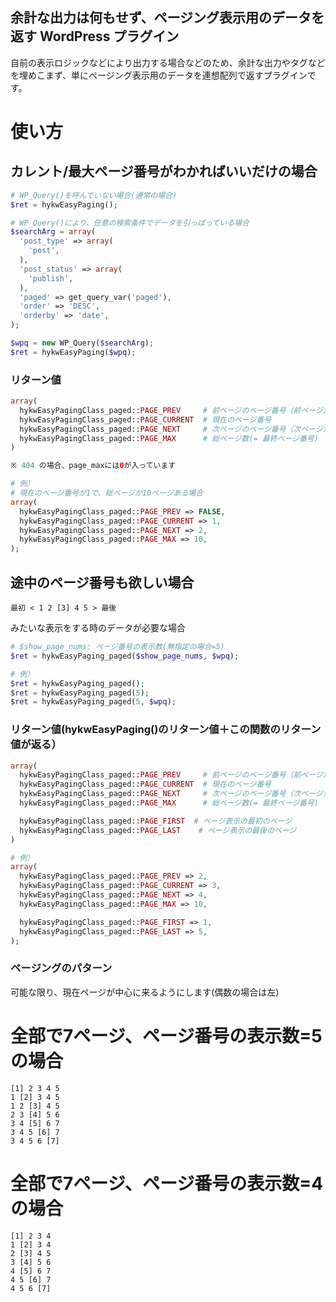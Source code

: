 余計な出力は何もせず、ページング表示用のデータを返す WordPress プラグイン
----------
自前の表示ロジックなどにより出力する場合などのため、余計な出力やタグなどを埋めこまず、単にページング表示用のデータを連想配列で返すプラグインです。

# 使い方
## カレント/最大ページ番号がわかればいいだけの場合

```php
# WP_Query()を呼んでいない場合(通常の場合)
$ret = hykwEasyPaging();

# WP_Query()により、任意の検索条件でデータを引っぱっている場合
$searchArg = array(
  'post_type' => array(
    'post',
  ),
  'post_status' => array(
    'publish',
  ),
  'paged' => get_query_var('paged'),
  'order' => 'DESC',
  'orderby' => 'date',
);

$wpq = new WP_Query($searchArg);
$ret = hykwEasyPaging($wpq);

```

### リターン値

```php
array(
  hykwEasyPagingClass_paged::PAGE_PREV     # 前ページのページ番号（前ページが無い場合はFALSE)
  hykwEasyPagingClass_paged::PAGE_CURRENT  # 現在のページ番号
  hykwEasyPagingClass_paged::PAGE_NEXT     # 次ページのページ番号（次ページが無い場合はFALSE)
  hykwEasyPagingClass_paged::PAGE_MAX      # 総ページ数(= 最終ページ番号)
)

※ 404 の場合、page_maxには0が入っています

# 例）
# 現在のページ番号が1で、総ページが10ページある場合
array(
  hykwEasyPagingClass_paged::PAGE_PREV => FALSE,
  hykwEasyPagingClass_paged::PAGE_CURRENT => 1,
  hykwEasyPagingClass_paged::PAGE_NEXT => 2,
  hykwEasyPagingClass_paged::PAGE_MAX => 10,
);
```


## 途中のページ番号も欲しい場合

```
最初 < 1 2 [3] 4 5 > 最後
```

みたいな表示をする時のデータが必要な場合


```php
# $show_page_nums: ページ番号の表示数(無指定の場合=5)
$ret = hykwEasyPaging_paged($show_page_nums, $wpq);

# 例）
$ret = hykwEasyPaging_paged();
$ret = hykwEasyPaging_paged(5);
$ret = hykwEasyPaging_paged(5, $wpq);
```

### リターン値(hykwEasyPaging()のリターン値＋この関数のリターン値が返る）

```php
array(
  hykwEasyPagingClass_paged::PAGE_PREV     # 前ページのページ番号（前ページが無い場合はFALSE)
  hykwEasyPagingClass_paged::PAGE_CURRENT  # 現在のページ番号
  hykwEasyPagingClass_paged::PAGE_NEXT     # 次ページのページ番号（次ページが無い場合はFALSE)
  hykwEasyPagingClass_paged::PAGE_MAX      # 総ページ数(= 最終ページ番号)

  hykwEasyPagingClass_paged::PAGE_FIRST  # ページ表示の最初のページ
  hykwEasyPagingClass_paged::PAGE_LAST    # ページ表示の最後のページ
)

# 例）
array(
  hykwEasyPagingClass_paged::PAGE_PREV => 2,
  hykwEasyPagingClass_paged::PAGE_CURRENT => 3,
  hykwEasyPagingClass_paged::PAGE_NEXT => 4,
  hykwEasyPagingClass_paged::PAGE_MAX => 10,

  hykwEasyPagingClass_paged::PAGE_FIRST => 1,
  hykwEasyPagingClass_paged::PAGE_LAST => 5,
);

```

### ページングのパターン
可能な限り、現在ページが中心に来るようにします(偶数の場合は左)

# 全部で7ページ、ページ番号の表示数=5の場合

```奇数
[1] 2 3 4 5
1 [2] 3 4 5
1 2 [3] 4 5
2 3 [4] 5 6
3 4 [5] 6 7
3 4 5 [6] 7
3 4 5 6 [7]
```

# 全部で7ページ、ページ番号の表示数=4の場合
```偶数
[1] 2 3 4
1 [2] 3 4
2 [3] 4 5
3 [4] 5 6
4 [5] 6 7
4 5 [6] 7
4 5 6 [7]
```

